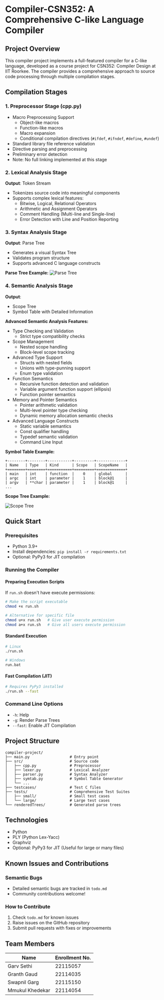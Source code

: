 # Compiler-CSN352: A Comprehensive C-like Language Compiler

## Project Overview

This compiler project implements a full-featured compiler for a C-like language, developed as a course project for CSN352: Compiler Design at IIT Roorkee. The compiler provides a comprehensive approach to source code processing through multiple compilation stages.

## Compilation Stages

### 1. Preprocessor Stage (cpp.py)
- Macro Preprocessing Support
  - Object-like macros
  - Function-like macros
  - Macro expansion
  - Conditional compilation directives (`#ifdef`, `#ifndef`, `#define`, `#undef`)
- Standard library file reference validation
- Directive parsing and preprocessing
- Preliminary error detection
- Note: No full linking implemented at this stage

### 2. Lexical Analysis Stage
**Output**: Token Stream
- Tokenizes source code into meaningful components
- Supports complex lexical features:
  - Bitwise, Logical, Relational Operators
  - Arithmetic and Assignment Operators
  - Comment Handling (Multi-line and Single-line)
  - Error Detection with Line and Position Reporting

### 3. Syntax Analysis Stage
**Output**: Parse Tree
- Generates a visual Syntax Tree
- Validates program structure
- Supports advanced C language constructs

**Parse Tree Example:**
![Parse Tree](images/parseTree1.png)

### 4. Semantic Analysis Stage
**Output**: 
- Scope Tree
- Symbol Table with Detailed Information

**Advanced Semantic Analysis Features:**
- Type Checking and Validation
  - Strict type compatibility checks
- Scope Management
  - Nested scope handling
  - Block-level scope tracking
- Advanced Type Support
  - Structs with nested fields
  - Unions with type-punning support
  - Enum type validation
- Function Semantics
  - Recursive function detection and validation
  - Variable argument function support (ellipsis)
  - Function pointer semantics
- Memory and Pointer Semantics
  - Pointer arithmetic validation
  - Multi-level pointer type checking
  - Dynamic memory allocation semantic checks
- Advanced Language Constructs
  - Static variable semantics
  - Const qualifier handling
  - Typedef semantic validation
  - Command Line Input

**Symbol Table Example:**
```
+--------+--------+-----------+---------+-------------+
| Name   | Type   | Kind      | Scope   | ScopeName   |
+========+========+===========+=========+=============+
| main   | int    | function  |    0    | global      |
| argc   | int    | parameter |    1    | block@1     |
| argv   | **char | parameter |    1    | block@1     |
...
```
**Scope Tree Example:**

![Scope Tree](images/scopes.c.png)

## Quick Start

### Prerequisites
- Python 3.9+
- Install dependencies: `pip install -r requirements.txt`
- Optional: PyPy3 for JIT compilation

### Running the Compiler

#### Preparing Execution Scripts
If `run.sh` doesn't have execute permissions:
```bash
# Make the script executable
chmod +x run.sh

# Alternative for specific file
chmod u+x run.sh   # Give user execute permission
chmod a+x run.sh   # Give all users execute permission
```

#### Standard Execution
```bash
# Linux
./run.sh 

# Windows
run.bat
```

#### Fast Compilation (JIT)
```bash
# Requires PyPy3 installed
./run.sh --fast
```

### Command Line Options
- `-h`: Help
- `-g`: Render Parse Trees
- `--fast`: Enable JIT Compilation

## Project Structure
```
compiler-project/
├── main.py                  # Entry point
├── src/                     # Source code
│   ├── cpp.py               # Preprocessor
│   ├── lexer.py             # Lexical Analyzer
│   ├── parser.py            # Syntax Analyzer
│   ├── symtab.py            # Symbol Table Generator
│   └── ...
├── testcases/               # Test C files
├── tests/                   # Comprehensive Test Suites
│   ├── small/               # Small test cases
│   └── large/               # Large test cases
└── renderedTrees/           # Generated parse trees
```

## Technologies
- Python
- PLY (Python Lex-Yacc)
- Graphviz
- Optional: PyPy3 for JIT (Useful for large or many files)

## Known Issues and Contributions

### Semantic Bugs
- Detailed semantic bugs are tracked in `todo.md`
- Community contributions welcome!

### How to Contribute
1. Check `todo.md` for known issues
2. Raise issues on the GitHub repository
3. Submit pull requests with fixes or improvements

## Team Members
| Name           | Enrollment No. |
| -------------- | -------------- |
| Garv Sethi     | 22115057       |
| Granth Gaud    | 22114035       |
| Swapnil Garg   | 22115150       |
| Mmukul Khedekar| 22114054       |
